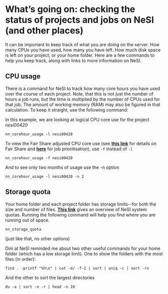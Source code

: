 # What’s going on: checking the status of projects and jobs on NeSI (and other places)

It can be important to keep track of what you are doing on the server. How many CPUs you have used, how many you have left. How much disk space is left on your project, or your home folder. Here are a few commands to help you keep track, along with links to more information on NeSI.

## CPU usage

There is a command for NeSI to track how many core hours you have used over the course of each project. Note, that this is not just the number of hours a job runs, but the time is multiplied by the number of CPUs used for that job. The amount of working memory (RAM) may also be figured in that calculation. To keep it straight, use the following command:

In this example, we are looking at logical CPU core use for the project *nesi00420*

```
nn_corehour_usage -l nesi00420
```

To view the Fair Share adjusted CPU core use (see [**this link**](https://support.nesi.org.nz/hc/en-gb/articles/360000743536-Fair-Share) for details on Fair Share and [**here**](https://support.nesi.org.nz/hc/en-gb/articles/360000201636/) for job prioritisation), use `-f` instead of `-l`

```
nn_corehour_usage -f nesi00420
```

And to see only two months of usage use the -n option

```
nn_corehour_usage -l nesi00420 -n 2
```

## Storage quota

Your home folder and each project folder has storage limits--for both the size and number of files. [**This link**](https://support.nesi.org.nz/hc/en-gb/articles/360000177256-NeSI-File-Systems-and-Quotas) gives an overview of NeSI system quotas. Running the following command will help you find where you are running out of space. 

```
nn_storage_quota
```

(just like that, no other options)

Dini at NeSI reminded me about two other useful commands for your home folder (which has a low storage limit). One to show the folders with the most files (in order):

```
find . -printf "%h\n" | cut -d/ -f-2 | sort | uniq -c | sort -rn
```

And the other to sort the largest directories

```
du -a | sort -n -r | head -n 10
```












